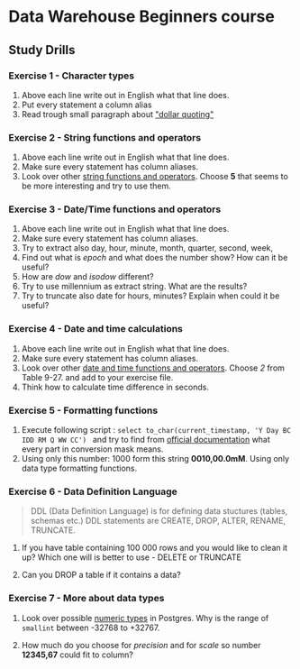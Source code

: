 # Data Warehouse Beginners course

## Study Drills

### Exercise 1 - Character types
1. Above each line write out in English what that line does.
2. Put every statement a column alias
3. Read trough small paragraph about ["dollar quoting"](https://www.postgresql.org/docs/9.4/static/sql-syntax-lexical.html)

### Exercise 2 - String functions and operators
1. Above each line write out in English what that line does.
2. Make sure every statement has column aliases.
3. Look over other [string functions and operators](https://www.postgresql.org/docs/9.4/static/functions-string.html). Choose **5** that seems to be more interesting and try to use them.

### Exercise 3 - Date/Time functions and operators
1. Above each line write out in English what that line does.
2. Make sure every statement has column aliases.
3. Try to extract also day, hour, minute, month, quarter, second, week,
3. Find out what is _epoch_ and what does the number show? How can it be useful?
4. How are _dow_ and _isodow_ different?
5. Try to use millennium as extract string. What are the results?
6. Try to truncate also date for hours, minutes? Explain when could it be useful?

### Exercise 4 - Date and time calculations
1. Above each line write out in English what that line does.
2. Make sure every statement has column aliases.
3. Look over other [date and time functions and operators](https://www.postgresql.org/docs/9.1/static/functions-datetime.html). Choose *2* from Table 9-27. and add to your exercise file.
4. Think how to calculate time difference in seconds. 

### Exercise 5 - Formatting functions
1. Execute following script : ```select to_char(current_timestamp, 'Y Day BC IDD RM Q WW CC') ``` and try to find from [official documentation](https://www.postgresql.org/docs/9.5/static/functions-formatting.html) what every part in conversion mask means.
 2. Using only this number: 1000 form this string **0010,00.0mM**. Using only data type formatting functions.
 
 ### Exercise 6 - Data Definition Language
 > DDL (Data Definition Language) is for defining data stuctures (tables, schemas etc.) DDL statements are CREATE, DROP, ALTER, RENAME, TRUNCATE.
 
 1. If you have table containing 100 000 rows and you would like to clean it up? Which one will is better to use - DELETE or TRUNCATE
 
 2. Can you DROP a table if it contains a data? 
 
 ### Exercise 7 - More about data types
 1. Look over possible [numeric types](https://www.postgresql.org/docs/9.1/static/datatype-numeric.html) in Postgres. Why is the range of ```smallint``` between -32768 to +32767.
 
2. How much do you choose for *precision* and for *scale* so number **12345,67** could fit to column?
 
 
 